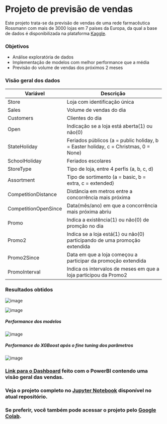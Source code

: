 # Projeto de previsão de vendas

Este projeto trata-se da previsão de vendas de uma rede farmacêutica Rossmann com mais de 3000 lojas em 7 países da Europa, da qual a base de dados é disponibilizada na plataforma [Kaggle](https://www.kaggle.com/competitions/rossmann-store-sales).

### Objetivos
- Análise exploratória de dados
- Implementação de modelos com melhor performance que a média
- Previsão do volume de vendas dos próximos 2 meses

### Visão geral dos dados
|Variável|Descrição|
|-|-|
|Store|Loja com identificação única
|Sales|Volume de vendas do dia
|Customers|Clientes do dia
|Open|Indicação se a loja está aberta(1) ou não(0) 
|StateHoliday|Feriados públicos (a = public holiday, b = Easter holiday, c = Christmas, 0 = None)
|SchoolHoliday|Feriados escolares
|StoreType|Tipo de loja, entre 4 perfis (a, b, c, d)
|Assortment|Tipo de sortimento (a = basic, b = extra, c = extended)
|CompetitionDistance|Distância em metros entre a concorrência mais próxima
|CompetitionOpenSince|Data(mês/ano) em que a concorrência mais próxima abriu
|Promo|Indica a existência(1) ou não(0) de promção no dia
|Promo2|Indica se a loja está(1) ou não(0) participando de uma promoção extendida
|Promo2Since|Data em que a loja começou a participar da promoção extendida
|PromoInterval|Indica os intervalos de meses em que a loja participou da Promo2

### Resultados obtidos
![image](https://user-images.githubusercontent.com/84376824/219048648-54807712-0784-4800-b9c2-5ce480c5806e.png)

![image](https://user-images.githubusercontent.com/84376824/219047661-2f35f2b7-2fa7-45d7-afce-c3b2f03e897e.png)

##### Performance dos modelos
![image](https://user-images.githubusercontent.com/84376824/219047219-7656c89c-2be9-4631-9527-cb8b9e58e824.png)

##### Performance do XGBoost após o fine tuning dos parâmetros
![image](https://user-images.githubusercontent.com/84376824/219051588-d5722957-8879-4e17-8204-cffe9f5fbe2d.png)

### [Link para o Dashboard](https://app.powerbi.com/view?r=eyJrIjoiYzQ1ODdiYjgtYTIwNC00NDI3LTkwZWItZDFkNGEyYzgyMjhjIiwidCI6IjNjMGE4OTcxLTVkYmItNDJkNi05ZTBmLTUyM2IxZTcyN2Q2MSJ9) feito com o PowerBI contendo uma visão geral das vendas.

### Veja o projeto completo no [Jupyter Notebook](https://github.com/katsuyosh/dsprod/blob/main/notebooks/notebookCiclo_01.ipynb) disponível no atual repositório. 
### Se preferir, você também pode acessar o projeto pelo [Google Colab](https://drive.google.com/file/d/1OI3q3mB8ZYGJRgOMybekI0Zqg6p6RtmH/view?usp=sharing).
